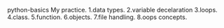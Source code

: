 python-basics My practice.
1.data types.
2.variable decelaration
3.loops.
4.class.
5.function.
6.objects.
7.file handling.
8.oops concepts.
